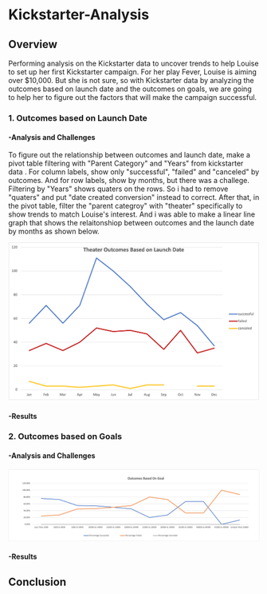 # **Kickstarter-Analysis**

## Overview
Performing analysis on the Kickstarter data to uncover trends to help Louise to set up her first Kickstarter campaign.
For her play Fever, Louise is aiming over $10,000. 
But she is not sure, so with Kickstarter data by analyzing the outcomes based on launch date and the outcomes on goals, we are going to help her to figure out the factors that will make the campaign successful.

### 1. Outcomes based on Launch Date

#### -Analysis and Challenges
To figure out the relationship between outcomes and launch date, make a pivot table filtering with "Parent Category" and "Years" from kickstarter data . For column labels, show only "successful", "failed" and "canceled" by outcomes.  And for row labels, show by months, but there was a challege. Filtering by "Years" shows quaters on the rows. So i had to remove "quaters" and put "date created conversion" instead to correct.  After that, in the pivot table, filter the "parent categroy" with "theater" specifically to show trends to match Louise's interest. And i was able to make a linear line graph that shows the relaitonshiop between outcomes and the launch date by months as shown below. 

![date](resources/Theater_Outcomes_vs_Launch.png)

#### -Results



### 2. Outcomes based on Goals
#### -Analysis and Challenges

![goal](resources/Outcomes_vs_Goals.png)

#### -Results

## Conclusion

